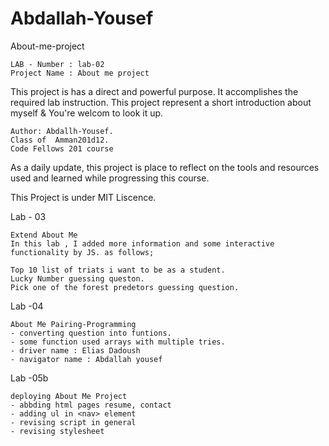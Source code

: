 
# Abdallah-Yousef

About-me-project

    LAB - Number : lab-02
    Project Name : About me project

This project is has a direct and powerful purpose. It accomplishes the required lab instruction. This project represent a short introduction about myself & You're welcom to look it up.

    Author: Abdallh-Yousef.
    Class of  Amman201d12.
    Code Fellows 201 course

As a daily update, this project is place to reflect on the tools and resources used and learned while progressing this course.

This Project is under MIT Liscence.


Lab - 03

    Extend About Me
    In this lab , I added more information and some interactive functionality by JS. as follows;

    Top 10 list of triats i want to be as a student.
    Lucky Number guessing queston.
    Pick one of the forest predetors guessing question.


Lab -04

    About Me Pairing-Programming
    - converting question into funtions.
    - some function used arrays with multiple tries.
    - driver name : Elias Dadoush
    - navigator name : Abdallah yousef 

Lab -05b

    deploying About Me Project
    - abbding html pages resume, contact
    - adding ul in <nav> element
    - revising script in general
    - revising stylesheet
    